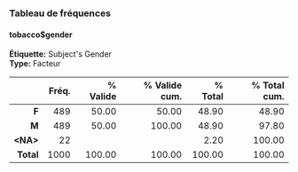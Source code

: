 ### Tableau de fréquences  
#### tobacco$gender  
**Étiquette:** Subject's Gender  
**Type:** Facteur  

|     &nbsp; | Fréq. | % Valide | % Valide cum. | % Total | % Total cum. |
|-----------:|------:|---------:|--------------:|--------:|-------------:|
|      **F** |   489 |    50.00 |         50.00 |   48.90 |        48.90 |
|      **M** |   489 |    50.00 |        100.00 |   48.90 |        97.80 |
| **\<NA\>** |    22 |          |               |    2.20 |       100.00 |
|  **Total** |  1000 |   100.00 |        100.00 |  100.00 |       100.00 |
